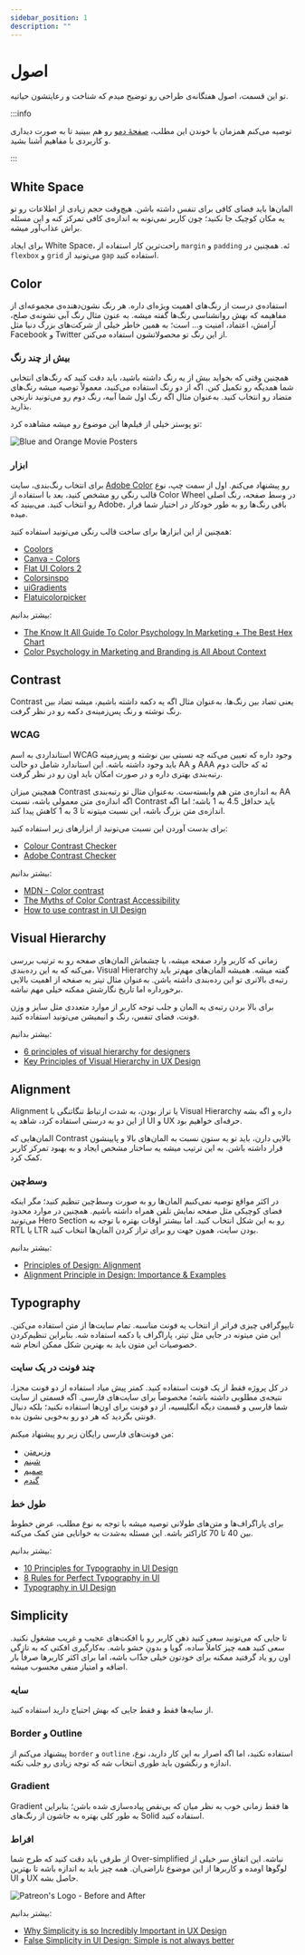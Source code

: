 ```yaml
---
sidebar_position: 1
description: ""
---
```


# اصول

تو این قسمت، اصول هفتگانه‌ی طراحی رو توضیح میدم که شناخت و رعایتشون حیاتیه.

:::info

توصیه می‌کنم همزمان با خوندن این مطلب،
[صفحۀ دمو](https://demos.codective.ir/ui-ux/)
رو هم ببینید تا به صورت دیداری و کاربردی با مفاهیم آشنا بشید.

:::

## White Space

المان‌ها باید فضای کافی برای تنفس داشته باشن.
هیچ‌وقت حجم زیادی از اطلاعات رو تو یه مکان کوچیک جا نکنید؛
چون کاربر نمی‌تونه به اندازه‌ی کافی تمرکز کنه و این مسئله براش عذاب‌آور میشه.

برای ایجاد White Space، راحت‌ترین کار استفاده از `margin` و `padding` ئه.
همچنین در `flexbox` و `grid` می‌تونید از `gap` استفاده کنید.

## Color

استفاده‌ی درست از رنگ‌های اهمیت ویژه‌ای داره.
هر رنگ نشون‌دهنده‌ی مجموعه‌ای از مفاهیمه که بهش روانشناسی رنگ‌ها گفته میشه.
به عنون مثال رنگ آبی نشونه‌ی صلح، آرامش، اعتماد، امنیت و... است؛
به همین خاطر خیلی از شرکت‌های بزرگ دنیا مثل Facebook و Twitter از این رنگ تو محصولاتشون استفاده می‌کنن.

### بیش از چند رنگ

همچنین وقتی که بخواید بیش از یه رنگ داشته باشید،
باید دقت کنید که رنگ‌های انتخابی شما همدیگه رو تکمیل کنن.
اگه از دو رنگ استفاده می‌کنید، معمولاً توصیه میشه رنگ‌های متضاد رو انتخاب کنید.
به‌عنوان مثال اگه رنگ اول شما آبیه، رنگ دوم رو می‌تونید نارنجی بذارید.

تو پوستر خیلی از فیلم‌ها این موضوع رو میشه مشاهده کرد:

![Blue and Orange Movie Posters](../assets/images/blue-and-orange-movie-posters.jpg)

### ابزار

برای انتخاب رنگ‌بندی، سایت
[Adobe Color](https://color.adobe.com/create/color-wheel)
رو پیشنهاد می‌کنم.
اول از سمت چپ، نوع قالب رنگی رو مشخص کنید،
بعد با استفاده از Color Wheel در وسط صفحه، رنگ اصلی رو انتخاب کنید.
می‌بینید که Adobe، باقی رنگ‌ها رو به طور خودکار در اختیار شما قرار میده.

همچنین از این ابزارها برای ساخت قالب رنگی می‌تونید استفاده کنید:

- [Coolors](https://coolors.co/)
- [Canva - Colors](https://www.canva.com/colors/)
- [Flat UI Colors 2](https://flatuicolors.com/)
- [Colorsinspo](https://colorsinspo.com/)
- [uiGradients](https://uigradients.com/)
- [Flatuicolorpicker](https://www.flatuicolorpicker.com/)

بیشتر بدانیم:

- [The Know It All Guide To Color Psychology In Marketing + The Best Hex Chart](https://coschedule.com/blog/color-psychology-marketing)
- [Color Psychology in Marketing and Branding is All About Context](https://www.helpscout.com/blog/psychology-of-color/)

## Contrast

Contrast
یعنی تضاد بین رنگ‌ها.
به‌عنوان مثال اگه یه دکمه داشته باشیم،
میشه تضاد بین رنگ نوشته و رنگ پس‌زمینه‌ی دکمه رو در نظر گرفت.

### WCAG

استانداردی به اسم WCAG وجود داره که تعیین می‌کنه چه نسبتی بین نوشته و پس‌زمینه باید وجود داشته باشه.
این استاندارد شامل دو حالت AA و AAA ئه که حالت دوم رتبه‌بندی بهتری داره و در صورت امکان باید اون رو در نظر گرفت.

همچینن میزان Contrast به اندازه‌ی متن هم وابسته‌ست.
به‌عنوان مثال تو رتبه‌بندی AA اگه اندازه‌ی متن معمولی باشه، نسبت Contrast باید حداقل 4.5 به 1 باشه؛
اما اگه اندازه‌ی متن بزرگ باشه، این نسبت میتونه تا 3 به 1 کاهش پیدا کند.

برای بدست آوردن این نسبت می‌تونید از ابزارهای زیر استفاده کنید:

- [Colour Contrast Checker](https://colourcontrast.cc/)
- [Adobe Contrast Checker](https://color.adobe.com/create/color-contrast-analyzer)

بیشتر بدانیم:

- [MDN - Color contrast](https://developer.mozilla.org/en-US/docs/Web/Accessibility/Understanding_WCAG/Perceivable/Color_contrast)
- [The Myths of Color Contrast Accessibility](https://uxmovement.com/buttons/the-myths-of-color-contrast-accessibility/)
- [How to use contrast in UI Design](https://blog.prototypr.io/how-contrast-works-in-ui-design-21bf75a5a2bf)

## Visual Hierarchy

زمانی که کاربر وارد صفحه میشه، با چشماش المان‌های صفحه رو به ترتیب بررسی می‌کنه
که به این رده‌بندی، Visual Hierarchy گفته میشه.
همیشه المان‌های مهم‌تر باید رتبه‌ی بالاتری تو این رده‌بندی داشته باشن.
به‌عنوان مثال تیتر یه صفحه از اهمیت بالایی برخورداره اما تاریخ نگارشش ممکنه خیلی مهم نباشه.

برای بالا بردن رتبه‌ی یه المان و جلب توجه کاربر از موارد متعددی مثل سایز و وزن فونت، فضای تنفس، رنگ و انیمیشن می‌تونید استفاده کنید.

بیشتر بدانیم:

- [6 principles of visual hierarchy for designers](https://en.99designs.nl/blog/tips/6-principles-of-visual-hierarchy/)
- [Key Principles of Visual Hierarchy in UX Design](https://xd.adobe.com/ideas/process/information-architecture/visual-hierarchy-principles-examples/)

## Alignment

Alignment
یا تراز بودن، به شدت ارتباط تنگاتنگی با Visual Hierarchy داره
و اگه بشه از این دو به درستی استفاده کرد،
شاهد یه UI و UX حرفه‌ای خواهیم بود.

المان‌هایی که Contrast بالایی دارن، باید تو یه ستون نسبت به المان‌های بالا و پایینشون قرار داشته باشن.
به این ترتیب میشه یه ساختار مشخص ایجاد و به بهبود تمرکز کاربر کمک کرد.

### وسط‌چین

در اکثر مواقع توصیه نمی‌کنیم المان‌ها رو به صورت وسط‌چین تنظیم کنید؛
مگر اینکه فضای کوچیکی مثل صفحه نمایش تلفن همراه داشته باشیم.
همچنین در موارد محدود می‌تونید Hero Section رو به این شکل انتخاب کنید.
اما بیشتر اوقات بهتره با توجه به RTL یا LTR بودن سایت، همون جهت رو برای تراز کردن المان‌ها انتخاب کنید.

بیشتر بدانیم:

- [Principles of Design: Alignment](https://uxengineer.com/principles-of-design/alignment/)
- [Alignment Principle in Design: Importance & Examples](https://ux360.design/alignment-principle-design/)

## Typography

تایپوگرافی چیزی فراتر از انتخاب یه فونت مناسبه.
تمام سایت‌ها از متن استفاده می‌کنن.
این متن میتونه در جایی مثل تیتر، پاراگراف یا دکمه استفاده شه.
بنابراین تنظیم‌کردن خصوصیات این متون باید به بهترین شکل ممکن انجام شه.

### چند فونت در یک سایت

در کل پروژه فقط از یک فونت استفاده کنید.
کمتر پیش میاد استفاده از دو فونت مجزا، نتیجه‌ی مطلوبی داشته باشه؛
مخصوصاً برای سایت‌های فارسی.
اگه قسمتی از سایت شما فارسی و قسمت دیگه انگلیسیه، از دو فونت برای اون‌ها استفاده نکنید؛
بلکه دنبال فونتی بگردید که هر دو رو به‌خوبی نشون بده.

من فونت‌های فارسی رایگان زیر رو پیشنهاد میکنم:

- [وزیرمتن](https://fonts.google.com/specimen/Vazirmatn)
- [شبنم](https://rastikerdar.github.io/shabnam-font/)
- [صمیم](http://rastikerdar.github.io/samim-font/)
- [گندم](http://rastikerdar.github.io/gandom-font/)

### طول خط

برای پاراگراف‌ها و متن‌های طولانی توصیه میشه با توجه به نوع مطلب،
عرض خطوط بین 40 تا 70 کاراکتر باشه.
این مسئله به‌شدت به خوانایی متن کمک می‌کنه.

بیشتر بدانیم:

- [10 Principles for Typography in UI Design](https://uxdesign.cc/10-principles-for-typography-usage-in-ui-design-a8f038f43ffd)
- [8 Rules for Perfect Typography in UI](https://blog.prototypr.io/8-rules-for-perfect-typography-in-ui-21b37f6f23ce)
- [Typography in UI Design](https://xd.adobe.com/ideas/process/ui-design/typography-in-ui-design/)

## Simplicity

تا جایی که می‌تونید سعی کنید ذهن کاربر رو با افکت‌های عجیب و غریب مشغول نکنید.
سعی کنید همه چیز کاملاً ساده، گویا و بدونِ حشو باشه.
به‌کارگیری افکتی که به تازگی اون رو یاد گرفتید ممکنه برای خودتون خیلی جذّاب باشه،
اما برای اکثر کاربرها صرفاً بار اضافه و امتیاز منفی محسوب میشه.

### سایه

از سایه‌ها فقط و فقط جایی که بهش احتیاج دارید استفاده کنید.

### Border و Outline

پیشنهاد می‌کنم از `border` و `outline` استفاده نکنید،
اما اگه اصرار به این کار دارید، نوع، اندازه و رنگشون باید طوری انتخاب شه که توجه زیادی رو جلب نکنه.

### Gradient

Gradient
ها فقط زمانی خوب به نظر میان که بی‌نقص پیاده‌سازی شده باشن؛
بنابراین به طور کلی بهتره به جاشون از رنگ‌های Solid استفاده کنید.

### افراط

از طرفی باید دقت کنید که طرح شما Over-simplified نباشه.
این اتفاق سر خیلی از لوگوها اومده و کاربرها از این موضوع ناراضی‌ان.
همه چیز باید به اندازه باشه تا بهترین UI و UX حاصل بشه.

![Patreon's Logo - Before and After](../assets/images/patreon-logo-before-after.png)

بیشتر بدانیم:

- [Why Simplicity is so Incredibly Important in UX Design](https://careerfoundry.com/en/blog/ux-design/how-important-is-simplicity-in-ux-design/)
- [False Simplicity in UI Design: Simple is not always better](https://tomkenny.design/articles/false-simplicity)
